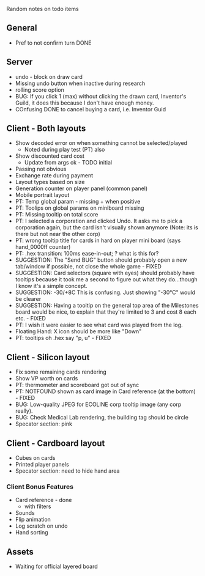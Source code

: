 Random notes on todo items

## General

* Pref to not confirm turn DONE

## Server

* undo - block on draw card
* Missing undo button when inactive during research
* rolling score option
* BUG: If you click 1 (max) without clicking the drawn card, Inventor's Guild, it does this because I don't have enough money.
* COnfusing DONE to cancel buying a card, i.e. Inventor Guid



## Client - Both layouts

* Show decoded error on when something cannot be selected/played
  * Noted during play test (PT) also
* Show discounted card cost
  * Update from args ok - TODO initial
* Passing not obvious 
* Exchange rate during payment
* Layout types based on size
* Generation counter on player panel (common panel)
* Mobile portrait layout
* PT: Temp global param - missing + when positive
* PT: Toolips on global params on miniboard missing
* PT: Missing tooltip on total score
* PT: I selected a corporation and clicked Undo.  It asks me to pick a corporation again, but the card isn't visually shown anymore (Note: its is there but not near the other corp)
* PT: wrong tooltip title for cards in hard on player mini board (says hand_0000ff counter)
* PT: .hex transition: 100ms ease-in-out; ? what is this for?
* SUGGESTION:  The "Send BUG" button should probably open a new tab/window if possible, not close the whole game - FIXED
* SUGGESTION:  Card selectors (square with eyes) should probably have tooltips because it took me a second to figure out what they do...though I know it's a simple concept.
* SUGGESTION:  -30/+8C This is confusing.  Just showing "-30°C" would be clearer
* SUGGESTION:  Having a tooltip on the general top area of the Milestones board would be nice, to explain that they're limited to 3 and cost 8 each etc. - FIXED
* PT: I wish it were easier to see what card was played from the log.
* Floating Hand: X icon should be more like "Down"
* PT: tooltips oh .hex say "p, u" - FIXED

## Client - Silicon layout
* Fix some remaining cards rendering
* Show VP worth on cards
* PT: thermometer and scoreboard got out of sync 
* PT: NOTFOUND shown as card image in Card reference (at the bottom) - FIXED
* BUG:  Low-quality JPEG for ECOLINE corp tooltip image (any corp really).
* BUG: Check Medical Lab rendering, the building tag should be circle
* Specator section: pink

## Client - Cardboard layout
* Cubes on cards
* Printed player panels
* Specator section: need to hide hand area


### Client Bonus Features

* Card reference - done
  * with filters
* Sounds
* Flip animation
* Log scratch on undo
* Hand sorting

## Assets

* Waiting for official layered board